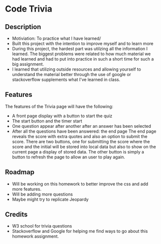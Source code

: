 # Code Trivia
## Description
- Motiviation: To practice what I have learned/
- Built this project with the intention to improve myself and to learn more 
- During this project, the hardest part was utilzing all the information I learned. The biggest problems were related to how much material we had learned and had to put into practice in such a short time for such a big assignment.
- I learned that utilizing outside resources and allowing yourself to understand the material better through the use of google or stackoverflow supplements what I've learned in class.

## Features
The features of the Trivia page will have the following:
- A front page display with a button to start the quiz
- The start button and the timer start
- One question appear after another after an answer has been selected
- After all the questions have been answered: the end page
    The end page reveals the score with extra quotes and also an option to submit the score.
    There are two buttons, one for submitting the score where the score and the initial will be stored into local data but also to show on the current page a display of stored data. The other button is simply a button to refresh the page to allow an user to play again.
## Roadmap
- Will be working on this homework to better improve the css and add more features.
- Will be adding more questions
- Maybe might try to replicate Jeopardy

## Credits
- W3 school for trivia questions
- Stackoverflow and Google for helping me find ways to go about this homework assignment.